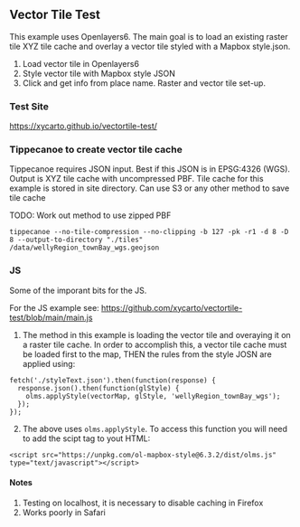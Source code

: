 ## Vector Tile Test

This example uses Openlayers6. The main goal is to load an existing raster tile XYZ tile cache and overlay a vector tile styled with a Mapbox style.json.

1. Load vector tile in Openlayers6
2. Style vector tile with Mapbox style JSON
3. Click and get info from place name.  Raster and vector tile set-up.

### Test Site

https://xycarto.github.io/vectortile-test/

### Tippecanoe to create vector tile cache

Tippecanoe requires JSON input.  Best if this JSON is in EPSG:4326 (WGS). Output is XYZ tile cache with uncompressed PBF.  Tile cache for this example is stored in site directory.  Can use S3 or any other method to save tile cache

TODO: Work out method to use zipped PBF

```tippecanoe --no-tile-compression --no-clipping -b 127 -pk -r1 -d 8 -D 8 --output-to-directory "./tiles" /data/wellyRegion_townBay_wgs.geojson```

### JS

Some of the imporant bits for the JS. 

For the JS example see: https://github.com/xycarto/vectortile-test/blob/main/main.js

1. The method in this example is loading the vector tile and overaying it on a raster tile cache.  In order to accomplish this, a vector tile cache must be loaded first to the map, THEN the rules from the style JOSN are applied using:

```
fetch('./styleText.json').then(function(response) {
  response.json().then(function(glStyle) {
    olms.applyStyle(vectorMap, glStyle, 'wellyRegion_townBay_wgs');
  });
});
```

2. The above uses `olms.applyStyle`. To access this function you will need to add the scipt tag to yout HTML:

```<script src="https://unpkg.com/ol-mapbox-style@6.3.2/dist/olms.js" type="text/javascript"></script>```

#### Notes

1. Testing on localhost, it is necessary to disable caching in Firefox
2. Works poorly in Safari
